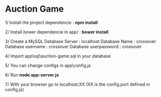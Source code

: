 # Auction Game

1/ Install the project dependencie : <b>npm install</b>

2/ Install bower dependencie in app/ : <b>bower install</b>

3/ Create a MySQL Database
Server : localhost
Database Name : crossover
Database username : crossover
Database userpassword : crossover

4/ Import app\sql\auction-game.sql in your database

5/ You can change configs in app\config.js

6/ Run <b>node app-server.js</b>

7/ With your browser go to localhost:XX (XX is the config.port defined in config.js)